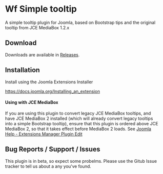# Wf Simple tooltip
A simple tooltip plugin for Joomla, based on Bootstrap tips and the original tooltip from JCE MediaBox 1.2.x

## Download
Downloads are available in [Releases](https://github.com/widgetfactory/wf-tooltip/releases/).

## Installation
Install using the Joomla Extensions Installer

https://docs.joomla.org/Installing_an_extension

#### Using with JCE MediaBox

If you are using this plugin to convert legacy JCE MediaBox tooltips, and have JCE MediaBox 2 installed (which will already convert legacy tooltips into a simple Bootstrap tooltip), ensure that this plugin is ordered above JCE MediaBox 2, so that it takes effect before MediaBox 2 loads. See [Joomla Help - Extensions Manager Plugin Edit](https://help.joomla.org/proxy?keyref=Help39:Extensions_Plugin_Manager_Edit&lang=en#Details)

## Bug Reports / Support / Issues
This plugin is in beta, so expect some probelms. Please use the Gitub Issue tracker to tell us about a any you've found.
